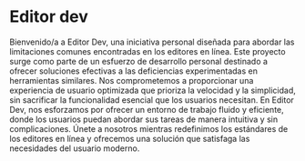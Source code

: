 # Editor dev

Bienvenido/a a Editor Dev, una iniciativa personal diseñada para abordar las limitaciones comunes encontradas en los editores en línea. Este proyecto surge como parte de un esfuerzo de desarrollo personal destinado a ofrecer soluciones efectivas a las deficiencias experimentadas en herramientas similares. Nos comprometemos a proporcionar una experiencia de usuario optimizada que prioriza la velocidad y la simplicidad, sin sacrificar la funcionalidad esencial que los usuarios necesitan. En Editor Dev, nos esforzamos por ofrecer un entorno de trabajo fluido y eficiente, donde los usuarios puedan abordar sus tareas de manera intuitiva y sin complicaciones. Únete a nosotros mientras redefinimos los estándares de los editores en línea y ofrecemos una solución que satisfaga las necesidades del usuario moderno.

